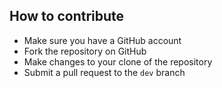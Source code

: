 
## How to contribute

* Make sure you have a GitHub account
* Fork the repository on GitHub
* Make changes to your clone of the repository
* Submit a pull request to the `dev` branch

